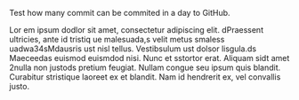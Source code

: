 Test how many commit can be commited in a day to GitHub.


Lor em ipsum  dodlor sit amet, consectetur adipiscing elit. dPraessent ultricies, ante id tristiq ue malesuada,s velit metus  smaless uadwa34sMdausris ust nisl tellus. Vestibsulum ust dolsor lisgula.ds Maeceedas euismod euismdod nisi. Nunc et sstortor erat. Aliquam sidt amet 2nulla non justods pretium feugiat. Nullam congue seu ipsum quis blandit. Curabitur stristique laoreet ex et blandit. Nam id hendrerit ex, vel convallis justo.